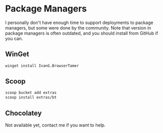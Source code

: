 # Package Managers

I personally don't have enough time to support deployments to package managers, but some were done by the community. Note that version in package managers is often outdated, and you should install from GitHub if you can. 

## WinGet

```bash
winget install IvanG.BrowserTamer
```

## Scoop

```bash
scoop bucket add extras
scoop install extras/bt
```

## Chocolatey

Not available yet, contact me if you want to help.